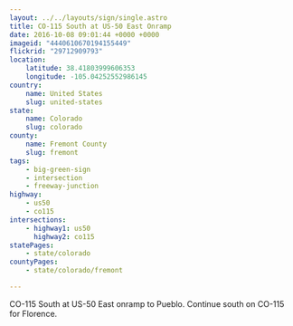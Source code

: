 ```yaml
---
layout: ../../layouts/sign/single.astro
title: CO-115 South at US-50 East Onramp
date: 2016-10-08 09:01:44 +0000 +0000
imageid: "4440610670194155449"
flickrid: "29712909793"
location:
    latitude: 38.41803999606353
    longitude: -105.04252552986145
country:
    name: United States
    slug: united-states
state:
    name: Colorado
    slug: colorado
county:
    name: Fremont County
    slug: fremont
tags:
    - big-green-sign
    - intersection
    - freeway-junction
highway:
    - us50
    - co115
intersections:
    - highway1: us50
      highway2: co115
statePages:
    - state/colorado
countyPages:
    - state/colorado/fremont

---
```

CO-115 South at US-50 East onramp to Pueblo.  Continue south on CO-115 for Florence.